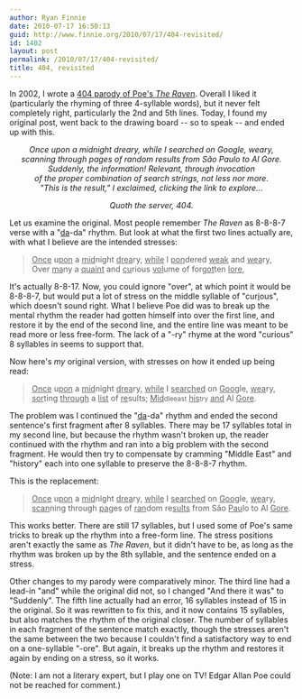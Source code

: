 ```yaml
---
author: Ryan Finnie
date: 2010-07-17 16:50:13
guid: http://www.finnie.org/2010/07/17/404-revisited/
id: 1402
layout: post
permalink: /2010/07/17/404-revisited/
title: 404, revisited
---
```

In 2002, I wrote a [404 parody of Poe's _The Raven_](http://www.finnie.org/2004/11/21/lj-86418/). Overall I liked it (particularly the rhyming of three 4-syllable words), but it never felt completely right, particularly the 2nd and 5th lines. Today, I found my original post, went back to the drawing board -- so to speak -- and ended up with this.

<center>
  <em>Once upon a midnight dreary, while I searched on Google, weary,<br /> scanning through pages of random results from São Paulo to Al Gore.<br /> Suddenly, the information! Relevant, through invocation<br /> of the proper combination of search strings, not less nor more.<br /> "This is the result," I exclaimed, clicking the link to explore...</p> 
  
  <p>
    Quoth the server, 404.</em></center>
  </p>
  
  <p>
    Let us examine the original. Most people remember <em>The Raven</em> as 8-8-8-7 verse with a "<u>da</u>-da" rhythm. But look at what the first two lines actually are, with what I believe are the intended stresses:
  </p>
  
  <blockquote>
    <p>
      <u>Once</u> u<u>pon</u> a <u>mid</u>night <u>drea</u>ry, <u>while</u> I <u>pon</u>dered <u>weak</u> and <u>wea</u>ry,<br /> Over <u>ma</u>ny a <u>quaint</u> and <u>cu</u>rious <u>vol</u>ume of for<u>got</u>ten <u>lore</u>,
    </p>
  </blockquote>
  
  <p>
    It's actually 8-8-17. Now, you could ignore "over", at which point it would be 8-8-8-7, but would put a lot of stress on the middle syllable of "cur<u>i</u>ous", which doesn't sound right. What I believe Poe did was to break up the mental rhythm the reader had gotten himself into over the first line, and restore it by the end of the second line, and the entire line was meant to be read more or less free-form. The lack of a "-ry" rhyme at the word "curious" 8 syllables in seems to support that.
  </p>
  
  <p>
    Now here's <em>my</em> original version, with stresses on how it ended up being read:
  </p>
  
  <blockquote>
    <p>
      <u>Once</u> u<u>pon</u> a <u>mid</u>night <u>drea</u>ry, <u>while</u> I <u>searched</u> on <u>Goo</u>gle, <u>wea</u>ry,<br /> <u>sor</u>ting <u>through</u> a <u>list</u> of <u>re</u>sults; <u>Mid</u><small>dleeast</small> <u>his</u><small>try</small> <u>and</u> Al <u>Gore</u>.
    </p>
  </blockquote>
  
  <p>
    The problem was I continued the "<u>da</u>-da" rhythm and ended the second sentence's first fragment after 8 syllables. There may be 17 syllables total in my second line, but because the rhythm wasn't broken up, the reader continued with the rhythm and ran into a big problem with the second fragment. He would then try to compensate by cramming "Middle East" and "history" each into one syllable to preserve the 8-8-8-7 rhythm.
  </p>
  
  <p>
    This is the replacement:
  </p>
  
  <blockquote>
    <p>
      <u>Once</u> u<u>pon</u> a <u>mid</u>night <u>drea</u>ry, <u>while</u> I <u>searched</u> on <u>Goo</u>gle, <u>wea</u>ry,<br /> <u>scan</u>ning through <u>pa</u>ges of <u>ran</u>dom re<u>sults</u> from São <u>Pau</u>lo to Al <u>Gore</u>.
    </p>
  </blockquote>
  
  <p>
    This works better. There are still 17 syllables, but I used some of Poe's same tricks to break up the rhythm into a free-form line. The stress positions aren't exactly the same as <em>The Raven</em>, but it didn't have to be, as long as the rhythm was broken up by the 8th syllable, and the sentence ended on a stress.
  </p>
  
  <p>
    Other changes to my parody were comparatively minor. The third line had a lead-in "and" while the original did not, so I changed "And there it was" to "Suddenly". The fifth line actually had an error, 16 syllables instead of 15 in the original. So it was rewritten to fix this, and it now contains 15 syllables, but also matches the rhythm of the original closer. The number of syllables in each fragment of the sentence match exactly, though the stresses aren't the same between the two because I couldn't find a satisfactory way to end on a one-syllable "-ore". But again, it breaks up the rhythm and restores it again by ending on a stress, so it works.
  </p>
  
  <p>
    (Note: I am not a literary expert, but I play one on TV! Edgar Allan Poe could not be reached for comment.)
  </p>
